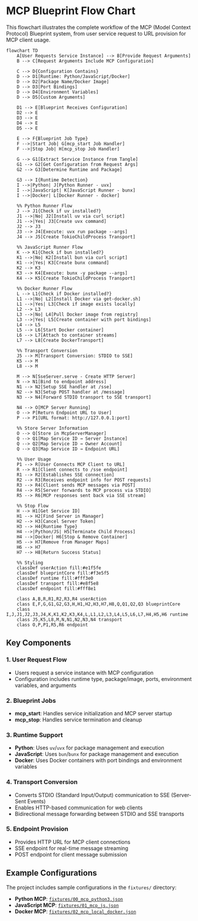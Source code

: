 # MCP Blueprint Flow Chart

This flowchart illustrates the complete workflow of the MCP (Model Context Protocol) Blueprint system, from user service request to URL provision for MCP client usage.

```mermaid
flowchart TD
    A[User Requests Service Instance] --> B[Provide Request Arguments]
    B --> C[Request Arguments Include MCP Configuration]

    C --> D{Configuration Contains}
    D --> D1[Runtime: Python/JavaScript/Docker]
    D --> D2[Package Name/Docker Image]
    D --> D3[Port Bindings]
    D --> D4[Environment Variables]
    D --> D5[Custom Arguments]

    D1 --> E[Blueprint Receives Configuration]
    D2 --> E
    D3 --> E
    D4 --> E
    D5 --> E

    E --> F{Blueprint Job Type}
    F -->|Start Job| G[mcp_start Job Handler]
    F -->|Stop Job| H[mcp_stop Job Handler]

    G --> G1[Extract Service Instance from Tangle]
    G1 --> G2[Get Configuration from Request Args]
    G2 --> G3[Determine Runtime and Package]

    G3 --> I{Runtime Detection}
    I -->|Python| J[Python Runner - uvx]
    I -->|JavaScript| K[JavaScript Runner - bunx]
    I -->|Docker| L[Docker Runner - docker]

    %% Python Runner Flow
    J --> J1{Check if uv installed?}
    J1 -->|No| J2[Install uv via curl script]
    J1 -->|Yes| J3[Create uvx command]
    J2 --> J3
    J3 --> J4[Execute: uvx run package --args]
    J4 --> J5[Create TokioChildProcess Transport]

    %% JavaScript Runner Flow
    K --> K1{Check if bun installed?}
    K1 -->|No| K2[Install bun via curl script]
    K1 -->|Yes| K3[Create bunx command]
    K2 --> K3
    K3 --> K4[Execute: bunx -y package --args]
    K4 --> K5[Create TokioChildProcess Transport]

    %% Docker Runner Flow
    L --> L1{Check if Docker installed?}
    L1 -->|No| L2[Install Docker via get-docker.sh]
    L1 -->|Yes| L3[Check if image exists locally]
    L2 --> L3
    L3 -->|No| L4[Pull Docker image from registry]
    L3 -->|Yes| L5[Create container with port bindings]
    L4 --> L5
    L5 --> L6[Start Docker container]
    L6 --> L7[Attach to container streams]
    L7 --> L8[Create DockerTransport]

    %% Transport Conversion
    J5 --> M[Transport Conversion: STDIO to SSE]
    K5 --> M
    L8 --> M

    M --> N[SseServer.serve - Create HTTP Server]
    N --> N1[Bind to endpoint address]
    N1 --> N2[Setup SSE handler at /sse]
    N2 --> N3[Setup POST handler at /message]
    N3 --> N4[Forward STDIO transport to SSE transport]

    N4 --> O[MCP Server Running]
    O --> P[Return Endpoint URL to User]
    P --> P1[URL format: http://127.0.0.1:port]

    %% Store Server Information
    O --> Q[Store in McpServerManager]
    Q --> Q1[Map Service ID → Server Instance]
    Q --> Q2[Map Service ID → Owner Account]
    Q --> Q3[Map Service ID → Endpoint URL]

    %% User Usage
    P1 --> R[User Connects MCP Client to URL]
    R --> R1[Client connects to /sse endpoint]
    R1 --> R2[Establishes SSE connection]
    R2 --> R3[Receives endpoint info for POST requests]
    R3 --> R4[Client sends MCP messages via POST]
    R4 --> R5[Server forwards to MCP process via STDIO]
    R5 --> R6[MCP responses sent back via SSE stream]

    %% Stop Flow
    H --> H1[Get Service ID]
    H1 --> H2[Find Server in Manager]
    H2 --> H3[Cancel Server Token]
    H3 --> H4{Runtime Type}
    H4 -->|Python/JS| H5[Terminate Child Process]
    H4 -->|Docker| H6[Stop & Remove Container]
    H5 --> H7[Remove from Manager Maps]
    H6 --> H7
    H7 --> H8[Return Success Status]

    %% Styling
    classDef userAction fill:#e1f5fe
    classDef blueprintCore fill:#f3e5f5
    classDef runtime fill:#fff3e0
    classDef transport fill:#e8f5e8
    classDef endpoint fill:#fff8e1

    class A,B,R,R1,R2,R3,R4 userAction
    class E,F,G,G1,G2,G3,H,H1,H2,H3,H7,H8,Q,Q1,Q2,Q3 blueprintCore
    class I,J,J1,J2,J3,J4,K,K1,K2,K3,K4,L,L1,L2,L3,L4,L5,L6,L7,H4,H5,H6 runtime
    class J5,K5,L8,M,N,N1,N2,N3,N4 transport
    class O,P,P1,R5,R6 endpoint
```

## Key Components

### 1. **User Request Flow**

- Users request a service instance with MCP configuration
- Configuration includes runtime type, package/image, ports, environment variables, and arguments

### 2. **Blueprint Jobs**

- **mcp_start**: Handles service initialization and MCP server startup
- **mcp_stop**: Handles service termination and cleanup

### 3. **Runtime Support**

- **Python**: Uses `uv`/`uvx` for package management and execution
- **JavaScript**: Uses `bun`/`bunx` for package management and execution
- **Docker**: Uses Docker containers with port bindings and environment variables

### 4. **Transport Conversion**

- Converts STDIO (Standard Input/Output) communication to SSE (Server-Sent Events)
- Enables HTTP-based communication for web clients
- Bidirectional message forwarding between STDIO and SSE transports

### 5. **Endpoint Provision**

- Provides HTTP URL for MCP client connections
- SSE endpoint for real-time message streaming
- POST endpoint for client message submission

## Example Configurations

The project includes sample configurations in the `fixtures/` directory:

- **Python MCP**: [`fixtures/00_mcp_python3.json`](fixtures/00_mcp_python3.json)
- **JavaScript MCP**: [`fixtures/01_mcp_js.json`](fixtures/01_mcp_js.json)
- **Docker MCP**: [`fixtures/02_mcp_local_docker.json`](fixtures/02_mcp_local_docker.json)
